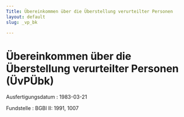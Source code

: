 ```yaml
---
Title: Übereinkommen über die Überstellung verurteilter Personen
layout: default
slug: _vp_bk

---
```


# Übereinkommen über die Überstellung verurteilter Personen (ÜvPÜbk)

Ausfertigungsdatum
:   1983-03-21

Fundstelle
:   BGBl II: 1991, 1007

